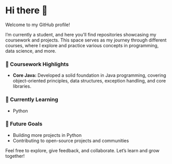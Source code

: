 # Hi there 👋

Welcome to my GitHub profile!

I’m currently a student, and here you'll find repositories showcasing my coursework and projects. This space serves as my journey through different courses, where I explore and practice various concepts in programming, data science, and more.

### 📘 Coursework Highlights

- **Core Java:** Developed a solid foundation in Java programming, covering object-oriented principles, data structures, exception handling, and core libraries.

### 🌱 Currently Learning

- Python
  
### 🚀 Future Goals

- Building more projects in Python
- Contributing to open-source projects and communities

Feel free to explore, give feedback, and collaborate. Let’s learn and grow together!

<!---
Yashvant-Chhapwale-Course-Work/Yashvant-Chhapwale-Course-Work is a ✨ special ✨ repository because its `README.md` (this file) appears on your GitHub profile.
You can click the Preview link to take a look at your changes.
--->
